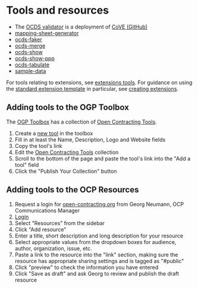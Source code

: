 # Tools and resources

* The [OCDS validator](http://standard.open-contracting.org/validator/) is a deployment of [CoVE (GitHub)](https://github.com/OpenDataServices/cove)
* [mapping-sheet-generator](https://github.com/open-contracting/mapping-sheet-generator)
* [ocds-faker](https://github.com/open-contracting/ocds-faker)
* [ocds-merge](https://github.com/open-contracting/ocds-merge)
* [ocds-show](https://github.com/open-contracting/ocds-show)
* [ocds-show-ppp](https://github.com/open-contracting/ocds-show-ppp)
* [ocds-tabulate](https://github.com/open-contracting/ocds-tabulate)
* [sample-data](https://github.com/open-contracting/sample-data)

For tools relating to extensions, see [extensions tools](../extensions#tools). For guidance on using the [standard extension template](https://github.com/open-contracting/standard_extension_template) in particular, see [creating extensions](../extensions#creating-extensions).

## Adding tools to the OGP Toolbox

The [OGP Toolbox](https://ogptoolbox.org/) has a collection of [Open Contracting Tools](https://ogptoolbox.org/en/collections/10).

1. Create a [new tool](https://ogptoolbox.org/en/tools/new) in the toolbox
1. Fill in at least the Name, Description, Logo and Website fields
1. Copy the tool's link
1. Edit the [Open Contracting Tools](https://ogptoolbox.org/en/collections/10/edit) collection
1. Scroll to the bottom of the page and paste the tool's link into the "Add a tool" field
1. Click the "Publish Your Collection" button

## Adding tools to the OCP Resources

1. Request a login for [open-contracting.org](https://www.open-contracting.org/) from Georg Neumann, OCP Communications Manager
2. [Login](https://www.open-contracting.org/wp-admin/)
3. Select "Resources" from the sidebar
4. Click "Add resource"
5. Enter a title, short description and long description for your resource
6. Select appropriate values from the dropdown boxes for audience, author, organization, issue, etc.
7. Paste a link to the resource into the "link" section, making sure the resource has appropriate sharing settings and is tagged as "#public"
8. Click "preview" to check the information you have entered
9. Click "Save as draft" and ask Georg to review and publish the draft resource


